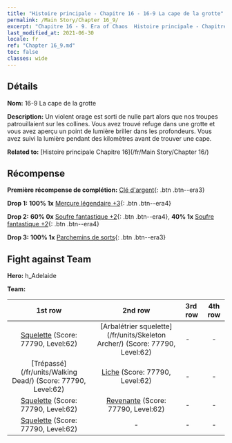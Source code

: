```yaml
---
title: "Histoire principale - Chapitre 16 - 16-9 La cape de la grotte"
permalink: /Main Story/Chapter 16_9/
excerpt: "Chapitre 16 - 9. Era of Chaos  Histoire principale - Chapitre 16_9. 16-9 La cape de la grotte"
last_modified_at: 2021-06-30
locale: fr
ref: "Chapter 16_9.md"
toc: false
classes: wide
---
```


## Détails

 **Nom:** 16-9 La cape de la grotte

 **Description:** Un violent orage est sorti de nulle part alors que nos troupes patrouillaient sur les collines. Vous avez trouvé refuge dans une grotte et vous avez aperçu un point de lumière briller dans les profondeurs. Vous avez suivi la lumière pendant des kilomètres avant de trouver une cape.

 **Related to:** [Histoire principale Chapitre 16](/fr/Main Story/Chapter 16/)

## Récompense

 **Première récompense de complétion:** [Clé d'argent](/ItemsFR/con_693/){: .btn .btn--era3}

 **Drop 1:** **100% 1x** [Mercure légendaire +3](/ItemsFR/mat_56/){: .btn .btn--era4}

 **Drop 2:** **60% 0x** [Soufre fantastique +2](/ItemsFR/mat_50/){: .btn .btn--era4}, **40% 1x** [Soufre fantastique +2](/ItemsFR/mat_50/){: .btn .btn--era4}

 **Drop 3:** **100% 1x** [Parchemins de sorts](/ItemsFR/con_694/){: .btn .btn--era3}


## Fight against Team
 **Hero:** h_Adelaide

 **Team:**


  | 1st row | 2nd row | 3rd row | 4th row |
  |:----:|:----:|:----|:----:|
  | [Squelette](/fr/units/Skeleton/) (Score: 77790, Level:62)  | [Arbalétrier squelette](/fr/units/Skeleton Archer/) (Score: 77790, Level:62)  | - | - |
  | [Trépassé](/fr/units/Walking Dead/) (Score: 77790, Level:62)  | [Liche](/fr/units/Lich/) (Score: 77790, Level:62)  | - | - |
  | [Squelette](/fr/units/Skeleton/) (Score: 77790, Level:62)  | [Revenante](/fr/units/Wight/) (Score: 77790, Level:62)  | - | - |
  | [Squelette](/fr/units/Skeleton/) (Score: 77790, Level:62)  | - | - | - |


